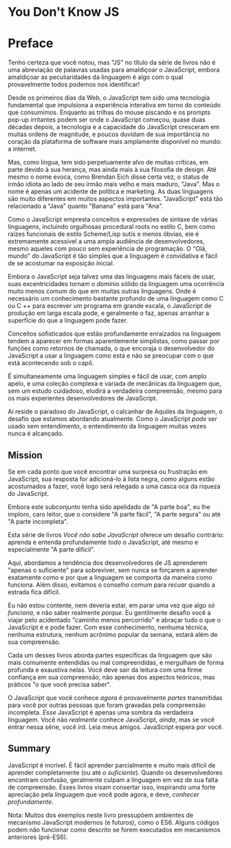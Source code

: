 # You Don't Know JS
# Preface

Tenho certeza que você notou, mas "JS" no título da série de livros não é uma abreviação de palavras usadas para amaldiçoar o JavaScript, embora amaldiçoar as peculiaridades da linguagem é algo com o qual provavelmente todos podemos nos identificar!

Desde os primeiros dias da Web, o JavaScript tem sido uma tecnologia fundamental que impulsiona a experiência interativa em torno do conteúdo que consumimos. Enquanto as trilhas do mouse piscando e os prompts pop-up irritantes podem ser onde o JavaScript começou, quase duas décadas depois, a tecnologia e a capacidade do JavaScript cresceram em muitas ordens de magnitude, e poucos duvidam de sua importância no coração da plataforma de software mais amplamente disponível no mundo: a internet.

Mas, como língua, tem sido perpetuamente alvo de muitas críticas, em parte devido à sua herança, mas ainda mais à sua filosofia de design. Até mesmo o nome evoca, como Brendan Eich disse certa vez, o status de irmão idiota ao lado de seu irmão mais velho e mais maduro, "Java". Mas o nome é apenas um acidente de política e marketing. As duas linguagens são muito diferentes em muitos aspectos importantes. "JavaScript" está tão relacionado a "Java" quanto "Banana" está para "Ana".

Como o JavaScript empresta conceitos e expressões de sintaxe de várias linguagens, incluindo orgulhosas procedural roots no estilo C, bem como raízes funcionais de estilo Scheme/Lisp sutis e menos óbvias, ele é extremamente acessível a uma ampla audiência de desenvolvedores, mesmo aqueles com pouco sem experiência de programação. O "Olá, mundo" do JavaScript é tão simples que a linguagem é convidativa e fácil de se acostumar na exposição inicial.

Embora o JavaScript seja talvez uma das linguagens mais fáceis de usar, suas excentricidades tornam o domínio sólido da linguagem uma ocorrência muito menos comum do que em muitas outras linguagens. Onde é necessário um conhecimento bastante profundo de uma linguagem como C ou C ++ para escrever um programa em grande escala, o JavaScript de produção em larga escala pode, e geralmente o faz, apenas arranhar a superfície do que a linguagem pode fazer.

Conceitos sofisticados que estão profundamente enraizados na linguagem tendem a aparecer em formas aparentemente simplistas, como passar por funções como retornos de chamada, o que encoraja o desenvolvedor do JavaScript a usar a linguagem como está e não se preocupar com o que está acontecendo sob o capô.

É simultaneamente uma linguagem simples e fácil de usar, com amplo apelo, e uma coleção complexa e variada de mecânicas da linguagem que, sem um estudo cuidadoso, eludirá a verdadeira compreensão, mesmo para os mais experientes desenvolvedores de JavaScript.

Aí reside o paradoxo do JavaScript, o calcanhar de Aquiles da linguagem, o desafio que estamos abordando atualmente. Como o JavaScript *pode* ser usado sem entendimento, o entendimento da linguagem muitas vezes nunca é alcançado.

## Mission

Se em cada ponto que você encontrar uma surpresa ou frustração em JavaScript, sua resposta for adicioná-lo à lista negra, como alguns estão acostumados a fazer, você logo será relegado a uma casca oca da riqueza do JavaScript.

Embora este subconjunto tenha sido apelidado de "A parte boa", eu lhe imploro, caro leitor, que o considere "A parte fácil", "A parte segura" ou até "A parte incompleta".

Esta série de livros *Você não sabe JavaScript* oferece um desafio contrário: aprenda e entenda profundamente *todo* o JavaScript, até mesmo e especialmente "A parte difícil".

Aqui, abordamos a tendência dos desenvolvedores de JS aprenderem "apenas o suficiente" para sobreviver, sem nunca se forçarem a aprender exatamente como e por que a linguagem se comporta da maneira como funciona. Além disso, evitamos o conselho comum para *recuar* quando a estrada fica difícil.

Eu não estou contente, nem deveria estar, em parar uma vez que algo *só funciona*, e não saber realmente *porque*. Eu gentilmente desafio você a viajar pelo acidentado "caminho menos percorrido" e abraçar tudo o que o JavaScript é e pode fazer. Com esse conhecimento, nenhuma técnica, nenhuma estrutura, nenhum acrônimo popular da semana, estará além de sua compreensão.

Cada um desses livros aborda partes específicas da linguagem que são mais comumente entendidas ou mal compreendidas, e mergulham de forma profunda e exaustiva nelas. Você deve sair da leitura com uma firme confiança em sua compreensão, não apenas dos aspectos teóricos, mas práticos "o que você precisa saber".

O JavaScript que você conhece *agora* é provavelmente *partes* transmitidas para você por outras pessoas que foram gravadas pela compreensão incompleta. *Esse* JavaScript é apenas uma sombra da verdadeira linguagem. Você não *realmente* conhece JavaScript, *ainda*, mas se você entrar nessa série, você *irá*. Leia meus amigos. JavaScript espera por você.

## Summary

JavaScript é incrível. É fácil aprender parcialmente e muito mais difícil de aprender completamente (ou até *o suficiente*). Quando os desenvolvedores encontram confusão, geralmente culpam a linguagem em vez de sua falta de compreensão. Esses livros visam consertar isso, inspirando uma forte apreciação pela linguagem que você pode agora, e deve, *conhecer profundamente*.

Nota: Muitos dos exemplos neste livro pressupõem ambientes de mecanismo JavaScript modernos (e futuros), como o ES6. Alguns códigos podem não funcionar como descrito se forem executados em mecanismos anteriores (pré-ES6).
